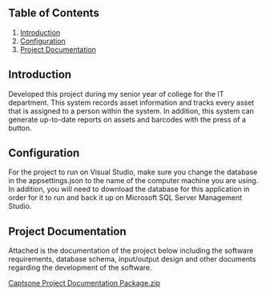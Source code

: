 ## Table of Contents
1. [Introduction](https://github.com/calebroge/2024AMS?tab=readme-ov-file#introduction)
2. [Configuration](https://github.com/calebroge/2024AMS?tab=readme-ov-file#configuration)
3. [Project Documentation](https://github.com/calebroge/2024AMS?tab=readme-ov-file#)

## Introduction

Developed this project during my senior year of college for the IT department. This system records asset information and tracks every asset that is assigned to a person within the system. 
In addition, this system can generate up-to-date reports on assets and barcodes with the press of a button. 

## Configuration

For the project to run on Visual Studio, make sure you change the database in the appsettings.json to the name of the computer machine you are using. 
In addition, you will need to download the database for this application in order for it to run and back it up on Microsoft SQL Server Management Studio. 

## Project Documentation
Attached is the documentation of the project below including the software requirements, database schema, input/output design and other documents regarding the development of the software.

[Captsone Project Documentation Package.zip](https://github.com/user-attachments/files/16853307/Captsone.Project.Documentation.Package.zip)
